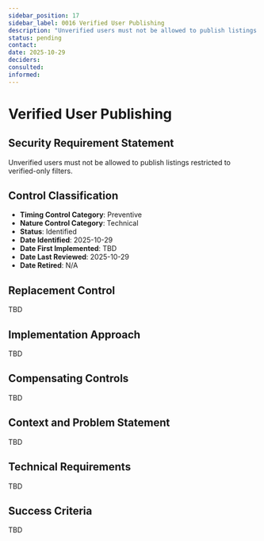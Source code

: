 ```yaml
---
sidebar_position: 17
sidebar_label: 0016 Verified User Publishing
description: "Unverified users must not be allowed to publish listings restricted to verified-only filters"
status: pending
contact: 
date: 2025-10-29
deciders: 
consulted: 
informed: 
---
```


# Verified User Publishing

## Security Requirement Statement
Unverified users must not be allowed to publish listings restricted to verified-only filters.

## Control Classification
- **Timing Control Category**: Preventive
- **Nature Control Category**: Technical
- **Status**: Identified
- **Date Identified**: 2025-10-29
- **Date First Implemented**: TBD
- **Date Last Reviewed**: 2025-10-29
- **Date Retired**: N/A

## Replacement Control
TBD

## Implementation Approach
TBD

## Compensating Controls
TBD

## Context and Problem Statement
TBD

## Technical Requirements
TBD

## Success Criteria
TBD